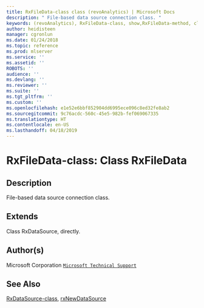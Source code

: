 ```yaml
---
title: RxFileData-class class (revoAnalytics) | Microsoft Docs
description: " File-based data source connection class. "
keywords: (revoAnalytics), RxFileData-class, show,RxFileData-method, classes
author: heidisteen
manager: cgronlun
ms.date: 01/24/2018
ms.topic: reference
ms.prod: mlserver
ms.service: ''
ms.assetid: ''
ROBOTS: ''
audience: ''
ms.devlang: ''
ms.reviewer: ''
ms.suite: ''
ms.tgt_pltfrm: ''
ms.custom: ''
ms.openlocfilehash: e1e52e6bbf852904dd6995ece096c8ed32fe8ab2
ms.sourcegitcommit: 9c76acdc-560c-45e5-982b-fef069067335
ms.translationtype: HT
ms.contentlocale: en-US
ms.lasthandoff: 04/18/2019
---
```

 # <a name="rxfiledata-class-class-rxfiledata"></a>RxFileData-class: Class RxFileData 
 ## <a name="description"></a>Description
 
File-based data source connection class.
 
 
 ## <a name="extends"></a>Extends 

 
Class RxDataSource, directly.
 
 ## <a name="authors"></a>Author(s)
 Microsoft Corporation [`Microsoft Technical Support`](https://go.microsoft.com/fwlink/?LinkID=698556&clcid=0x409)
 
 
 ## <a name="see-also"></a>See Also
 
[RxDataSource-class](RxDataSource-class.md), [rxNewDataSource](rxNew.md)
   
 
